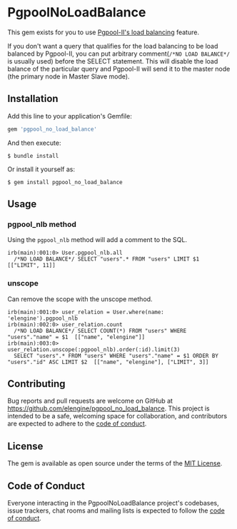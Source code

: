 # PgpoolNoLoadBalance

This gem exists for you to use [Pgpool-II's load balancing](https://www.pgpool.net/docs/latest/en/html/runtime-config-load-balancing.html) feature.

If you don't want a query that qualifies for the load balancing to be load balanced by Pgpool-II, you can put arbitrary comment(`/*NO LOAD BALANCE*/` is usually used) before the SELECT statement. This will disable the load balance of the particular query and Pgpool-II will send it to the master node (the primary node in Master Slave mode).

## Installation

Add this line to your application's Gemfile:

```ruby
gem 'pgpool_no_load_balance'
```

And then execute:

    $ bundle install

Or install it yourself as:

    $ gem install pgpool_no_load_balance

## Usage

### pgpool_nlb method

Using the `pgpool_nlb` method will add a comment to the SQL.
```irb
irb(main):001:0> User.pgpool_nlb.all
  /*NO LOAD BALANCE*/ SELECT "users".* FROM "users" LIMIT $1  [["LIMIT", 11]]
```

### unscope

Can remove the scope with the unscope method.
```irb
irb(main):001:0> user_relation = User.where(name: 'elengine').pgpool_nlb
irb(main):002:0> user_relation.count
  /*NO LOAD BALANCE*/ SELECT COUNT(*) FROM "users" WHERE "users"."name" = $1  [["name", "elengine"]]
irb(main):003:0> user_relation.unscope(:pgpool_nlb).order(:id).limit(3)
  SELECT "users".* FROM "users" WHERE "users"."name" = $1 ORDER BY "users"."id" ASC LIMIT $2  [["name", "elengine"], ["LIMIT", 3]]
```

## Contributing

Bug reports and pull requests are welcome on GitHub at https://github.com/elengine/pgpool_no_load_balance. This project is intended to be a safe, welcoming space for collaboration, and contributors are expected to adhere to the [code of conduct](https://github.com/elengine/pgpool_no_load_balance/blob/master/CODE_OF_CONDUCT.md).


## License

The gem is available as open source under the terms of the [MIT License](https://opensource.org/licenses/MIT).

## Code of Conduct

Everyone interacting in the PgpoolNoLoadBalance project's codebases, issue trackers, chat rooms and mailing lists is expected to follow the [code of conduct](https://github.com/elengine/pgpool_no_load_balance/blob/master/CODE_OF_CONDUCT.md).
